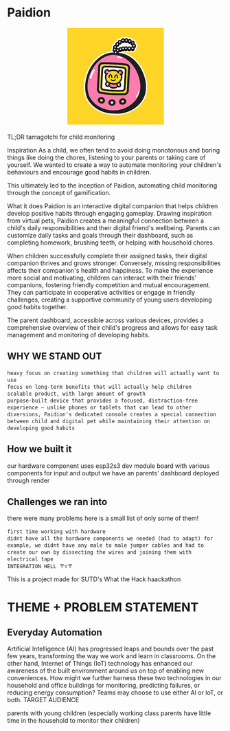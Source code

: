 # Paidion
<div align="center">
  <img src="https://github.com/GabrielxKuek/WTH2024/blob/main/assets/paidion-icon.jpg" alt="Paidion Icon">
</div>
<br>TL;DR tamagotchi for child monitoring

Inspiration As a child, we often tend to avoid doing monotonous and boring things like doing the chores, listening to your parents or taking care of yourself. We wanted to create a way to automate monitoring your children's behaviours and encourage good habits in children.

This ultimately led to the inception of Paidion, automating child monitoring through the concept of gamification.

What it does Paidion is an interactive digital companion that helps children develop positive habits through engaging gameplay. Drawing inspiration from virtual pets, Paidion creates a meaningful connection between a child's daily responsibilities and their digital friend's wellbeing. Parents can customize daily tasks and goals through their dashboard, such as completing homework, brushing teeth, or helping with household chores.

When children successfully complete their assigned tasks, their digital companion thrives and grows stronger. Conversely, missing responsibilities affects their companion's health and happiness. To make the experience more social and motivating, children can interact with their friends' companions, fostering friendly competition and mutual encouragement. They can participate in cooperative activities or engage in friendly challenges, creating a supportive community of young users developing good habits together.

The parent dashboard, accessible across various devices, provides a comprehensive overview of their child's progress and allows for easy task management and monitoring of developing habits.

## WHY WE STAND OUT

    heavy focus on creating something that children will actually want to use
    focus on long-term benefits that will actually help children
    scalable product, with large amount of growth
    purpose-built device that provides a focused, distraction-free experience – unlike phones or tablets that can lead to other diversions, Paidion's dedicated console creates a special connection between child and digital pet while maintaining their attention on developing good habits

## How we built it

our hardware component uses esp32s3 dev module board with various components for input and output we have an parents' dashboard deployed through render

## Challenges we ran into

there were many problems here is a small list of only some of them!

    first time working with hardware
    didnt have all the hardware components we needed (had to adapt) for example, we didnt have any male to male jumper cables and had to create our own by dissecting the wires and joining them with electrical tape
    INTEGRATION HELL 〒▽〒
    
This is a project made for SUTD's What the Hack haackathon

# THEME + PROBLEM STATEMENT

## Everyday Automation

Artificial Intelligence (AI) has progressed leaps and bounds over the past few years, transforming the way we work and learn in classrooms. On the other hand, Internet of Things (IoT) technology has enhanced our awareness of the built environment around us on top of enabling new conveniences. How might we further harness these two technologies in our household and office buildings for monitoring, predicting failures, or reducing energy consumption? Teams may choose to use either Al or loT, or both.
TARGET AUDIENCE

parents with young children (especially working class parents have little time in the household to monitor their children)
